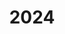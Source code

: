 ---
title: "2024"
collection: publications
permalink: /publication/2010-10-01-paper
excerpt: "<br/><img src='/images/2023-7.png' alt='www' width='300' height='200' style='float:left'>"
paperurl: ' '
citation: 'Weiming Wang, Qi Li, Baojun Li, Xiuping Liu. (2023). &quot;Height Restriction Bar Detection via Deformable YOLOv5s.&quot; <i>Under review</i> 2024. '
---